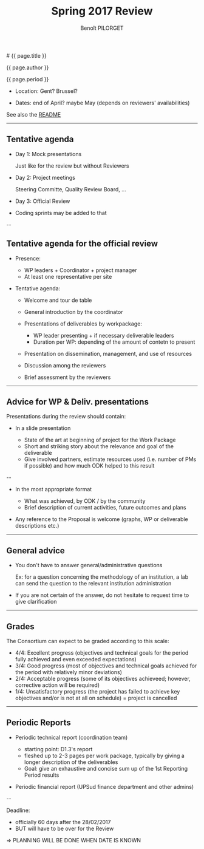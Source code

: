 ﻿---
layout: slides
title: "Spring 2017 Review"
theme: white
transition: none
author: Benoît PILORGET
period: 1st Reporting period from Sept. 2015 to February 2017
---

<section data-markdown data-separator="^---\n" data-separator-vertical="^--\n">
# {{ page.title }}

{{ page.author }}

{{ page.period }}

- Location: Gent? Brussel?

- Dates: end of April? maybe May (depends on reviewers' availabilities)

See also the [README](https://github.com/OpenDreamKit/OpenDreamKit/#organization-of-official-meetings)

---

## Tentative agenda

- Day 1: Mock presentations

    Just like for the review but without Reviewers

- Day 2: Project meetings

    Steering Committe, Quality Review Board, ...

- Day 3: Official Review

- Coding sprints may be added to that

--

## Tentative agenda for the official review

- Presence:

    - WP leaders + Coordinator + project manager
    - At least one representative per site

- Tentative agenda:

    - Welcome and tour de table
    - General introduction by the coordinator
    - Presentations of deliverables by workpackage:

       - WP leader presenting + if necessary deliverable leaders
       - Duration per WP: depending of the amount of contetn to present

    - Presentation on dissemination, management, and use of resources
    - Discussion among the reviewers
    - Brief assessment by the reviewers

---

## Advice for WP & Deliv. presentations

Presentations during the review should contain:

- In a slide presentation

    - State of the art at beginning of project for the Work Package
    - Short and striking story about the relevance and goal of the deliverable
    - Give involved partners, estimate resources used (i.e. number of PMs if possible) and how much ODK helped to this result

--

- In the most appropriate format

    - What was achieved, by ODK / by the community
    - Brief description of current activities, future outcomes and plans

- Any reference to the Proposal is welcome (graphs, WP or deliverable descriptions etc.)

---

## General advice

- You don't have to answer general/administrative questions

  Ex: for a question concerning the methodology of an institution, a lab can send the question to the relevant institution administration

- If you are not certain of the answer, do not hesitate to request
  time to give clarification

---

## Grades

The Consortium can expect to be graded according to this scale:

- 4/4: Excellent progress (objectives and technical goals for the period fully achieved and even exceeded expectations)
- 3/4: Good progress (most of objectives and technical goals achieved for the period with relatively minor deviations)
- 2/4: Acceptable progress (some of its objectives achieveed; however, corrective action will be required)
- 1/4: Unsatisfactory progress (the project has failed to achieve key objectives and/or is not at all on schedule) = project is cancelled

---

## Periodic Reports

- Periodic technical report (coordination team)

    - starting point: D1.3's report
    - fleshed up to 2-3 pages per work package, typically by giving a
      longer description of the deliverables
    - Goal: give an exhaustive and concise  sum up of the 1st Reporting Period results

- Periodic financial report (UPSud finance department and other admins)

-- 

Deadline:

- officially 60 days after the 28/02/2017
- BUT will have to be over for the Review

=> PLANNING WILL BE DONE WHEN DATE IS KNOWN

</section>
